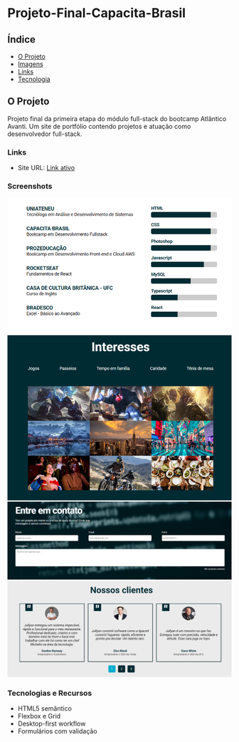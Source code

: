 # Projeto-Final-Capacita-Brasil


## Índice
- [O Projeto](#the-project)
- [Imagens](#screenshot)
- [Links](#links)
- [Tecnologia](#tecnologias-e-recursos)

## O Projeto

Projeto final da primeira etapa do módulo full-stack do bootcamp Atlântico Avanti. Um site de portfólio contendo projetos e atuação como desenvolvedor full-stack.

### Links

- Site URL: [Link ativo](https://jullyanvpr.github.io/projeto-final-basico/)


### Screenshots

![screenshot](./assets/historico.png)
![screenshot](./assets/interesses.png)
![screenshot](./assets/contato.png)
![screenshot](./assets/clientes.png)


### Tecnologias e Recursos

- HTML5 semântico
- Flexbox e Grid
- Desktop-first workflow
- Formulários com validação

